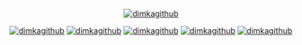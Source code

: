 <p align="center">
  <a href="https://github.com/dimkagithub" target="_blank"><img alt="dimkagithub" src="https://github-readme-stats.vercel.app/api?username=dimkagithub&show_icons=true&include_all_commits=true&count_private=true&theme=great-gatsby"/></a>
  
</p>

<p align="center">
  <a href="https://github.com/dimkagithub" target="_blank"><img alt="dimkagithub" src="https://badges.pufler.dev/visits/dimkagithub/dimkagithub?logo=GitHub&style=plastic"/></a>
  <a href="https://github.com/dimkagithub" target="_blank"><img alt="dimkagithub" src="https://badges.pufler.dev/years/dimkagithub?logo=GitHub&style=plastic"/></a>
  <a href="https://github.com/dimkagithub" target="_blank"><img alt="dimkagithub" src="https://badges.pufler.dev/repos/dimkagithub?logo=GitHub&style=plastic"></a>
  <a href="https://github.com/dimkagithub" target="_blank"><img alt="dimkagithub" src="https://badges.pufler.dev/gists/dimkagithub?logo=GitHub&style=plastic"></a>
  <a href="https://github.com/dimkagithub" target="_blank"><img alt="dimkagithub" src="https://badges.pufler.dev/commits/monthly/dimkagithub?logo=GitHub&style=plastic"></a>
  
</p>

